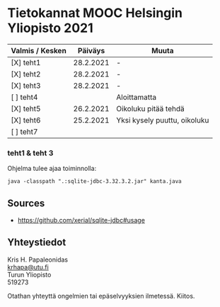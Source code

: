 # Tietokannat MOOC Helsingin Yliopisto 2021

| Valmis / Kesken | Päiväys   | Muuta |
|-----------------|-----------|-------|
| [X] teht1 | 28.2.2021 | - |
| [X] teht2 | 28.2.2021 | - |
| [X] teht3 | 28.2.2021 | - |
| [ ] teht4 || Aloittamatta |
| [X] teht5 | 26.2.2021 | Oikoluku pitää tehdä |
| [X] teht6 | 25.2.2021 | Yksi kysely puuttu, oikoluku |
| [ ] teht7 |||

### teht1 & teht 3

Ohjelma tulee ajaa toiminnolla:

```
java -classpath ".:sqlite-jdbc-3.32.3.2.jar" kanta.java
```

## Sources

- https://github.com/xerial/sqlite-jdbc#usage

## Yhteystiedot

Kris H. Papaleonidas  
krhapa@utu.fi  
Turun Yliopisto  
519273  
  
Otathan yhteyttä ongelmien tai epäselvyyksien ilmetessä. Kiitos.  